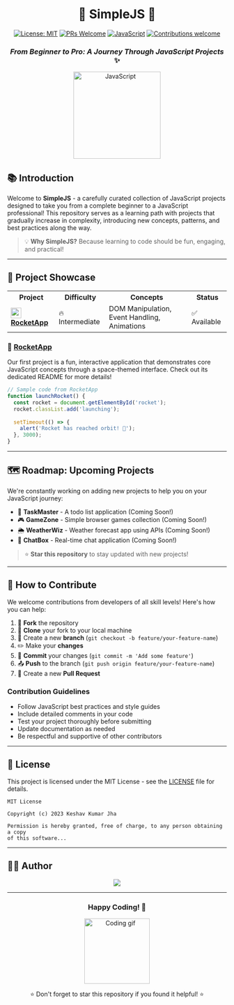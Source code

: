 <div align="center">
  
# 🚀 SimpleJS 🚀

[![License: MIT](https://img.shields.io/badge/License-MIT-yellow.svg)](https://opensource.org/licenses/MIT)
[![PRs Welcome](https://img.shields.io/badge/PRs-welcome-brightgreen.svg)](http://makeapullrequest.com)
[![JavaScript](https://img.shields.io/badge/JavaScript-F7DF1E?style=flat&logo=javascript&logoColor=black)](https://developer.mozilla.org/en-US/docs/Web/JavaScript)
[![Contributions welcome](https://img.shields.io/badge/contributions-welcome-orange.svg)](https://github.com/username/SimpleJS/blob/master/CONTRIBUTING.md)

### _From Beginner to Pro: A Journey Through JavaScript Projects_ ✨

<p align="center">
  <img src="https://media.giphy.com/media/ln7z2eWriiQAllfVcn/giphy.gif" width="200" height="200" alt="JavaScript">
</p>

</div>

## 📚 Introduction

Welcome to **SimpleJS** - a carefully curated collection of JavaScript projects designed to take you from a complete beginner to a JavaScript professional! This repository serves as a learning path with projects that gradually increase in complexity, introducing new concepts, patterns, and best practices along the way.

> 💡 **Why SimpleJS?** Because learning to code should be fun, engaging, and practical!

---

## 🌟 Project Showcase

<table>
  <tr>
    <th>Project</th>
    <th>Difficulty</th>
    <th>Concepts</th>
    <th>Status</th>
  </tr>
  <tr>
    <td>
      <a href="./RocketApp">
        <img src="https://img.icons8.com/fluency/48/000000/rocket.png" width="24"/> 
        <strong>RocketApp</strong>
      </a>
    </td>
    <td>🔥 Intermediate</td>
    <td>DOM Manipulation, Event Handling, Animations</td>
    <td>✅ Available</td>
  </tr>
  <!-- Future projects will be added here -->
</table>

### 🚀 [RocketApp](./RocketApp)

Our first project is a fun, interactive application that demonstrates core JavaScript concepts through a space-themed interface. Check out its dedicated README for more details!

```javascript
// Sample code from RocketApp
function launchRocket() {
  const rocket = document.getElementById('rocket');
  rocket.classList.add('launching');
  
  setTimeout(() => {
    alert('Rocket has reached orbit! 🌌');
  }, 3000);
}
```

---

## 🗺️ Roadmap: Upcoming Projects

We're constantly working on adding new projects to help you on your JavaScript journey:

- 📝 **TaskMaster** - A todo list application (Coming Soon!)
- 🎮 **GameZone** - Simple browser games collection (Coming Soon!)
- 🌦️ **WeatherWiz** - Weather forecast app using APIs (Coming Soon!)
- 💬 **ChatBox** - Real-time chat application (Coming Soon!)

> ⭐ **Star this repository** to stay updated with new projects!

---

## 🤝 How to Contribute

We welcome contributions from developers of all skill levels! Here's how you can help:

1. 🍴 **Fork** the repository
2. 🔄 **Clone** your fork to your local machine
3. 🌿 Create a new **branch** (`git checkout -b feature/your-feature-name`)
4. ✏️ Make your **changes**
5. 📝 **Commit** your changes (`git commit -m 'Add some feature'`)
6. 📤 **Push** to the branch (`git push origin feature/your-feature-name`)
7. 🔄 Create a new **Pull Request**

### Contribution Guidelines

- Follow JavaScript best practices and style guides
- Include detailed comments in your code
- Test your project thoroughly before submitting
- Update documentation as needed
- Be respectful and supportive of other contributors

---

## 📜 License

This project is licensed under the MIT License - see the [LICENSE](./LICENSE) file for details.

```
MIT License

Copyright (c) 2023 Keshav Kumar Jha

Permission is hereby granted, free of charge, to any person obtaining a copy
of this software...
```

---

## 👨‍💻 Author

<div align="center">
  <img src="https://img.shields.io/badge/Made%20with%20%E2%9D%A4%EF%B8%8F%20by-Keshav%20Kumar%20Jha-blue">
</div>

---

<div align="center">

### Happy Coding! 🎉

<p>
  <img src="https://media.giphy.com/media/hUL5gdlvDgtRbOElZS/giphy.gif" width="150" alt="Coding gif">
</p>

⭐ Don't forget to star this repository if you found it helpful! ⭐

</div>

